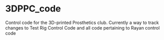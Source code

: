 # 3DPPC_code
Control code for the 3D-printed Prosthetics club. Currently a way to track changes to Test Rig Control Code and all code pertaining to Rayan control code
